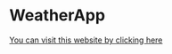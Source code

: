 # WeatherApp

[You can visit this website by clicking here](https://weather-app-mauve-iota.vercel.app/)
